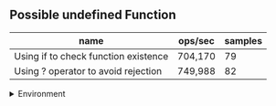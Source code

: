 ## Possible undefined Function

|name|ops/sec|samples|
|-|-|-|
|Using if to check function existence|704,170|79|
|Using ? operator to avoid rejection|749,988|82|


<details>
<summary>Environment</summary>

* __Machine:__ linux x64 | 2 vCPUs | 6.8GB Mem
* __Run:__ Tue Oct 03 2023 01:25:47 GMT+0000 (Coordinated Universal Time)
</details>

